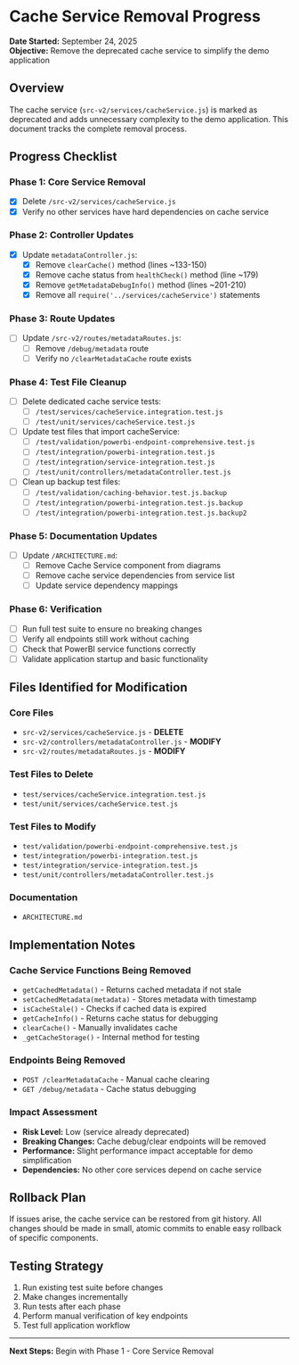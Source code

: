 # Cache Service Removal Progress

**Date Started:** September 24, 2025  
**Objective:** Remove the deprecated cache service to simplify the demo application

## Overview

The cache service (`src-v2/services/cacheService.js`) is marked as deprecated and adds unnecessary complexity to the demo application. This document tracks the complete removal process.

## Progress Checklist

### Phase 1: Core Service Removal
- [x] Delete `/src-v2/services/cacheService.js`
- [x] Verify no other services have hard dependencies on cache service

### Phase 2: Controller Updates  
- [x] Update `metadataController.js`:
  - [x] Remove `clearCache()` method (lines ~133-150)
  - [x] Remove cache status from `healthCheck()` method (line ~179)  
  - [x] Remove `getMetadataDebugInfo()` method (lines ~201-210)
  - [x] Remove all `require('../services/cacheService')` statements

### Phase 3: Route Updates
- [ ] Update `/src-v2/routes/metadataRoutes.js`:
  - [ ] Remove `/debug/metadata` route
  - [ ] Verify no `/clearMetadataCache` route exists

### Phase 4: Test File Cleanup
- [ ] Delete dedicated cache service tests:
  - [ ] `/test/services/cacheService.integration.test.js`
  - [ ] `/test/unit/services/cacheService.test.js`

- [ ] Update test files that import cacheService:
  - [ ] `/test/validation/powerbi-endpoint-comprehensive.test.js`
  - [ ] `/test/integration/powerbi-integration.test.js` 
  - [ ] `/test/integration/service-integration.test.js`
  - [ ] `/test/unit/controllers/metadataController.test.js`

- [ ] Clean up backup test files:
  - [ ] `/test/validation/caching-behavior.test.js.backup`
  - [ ] `/test/integration/powerbi-integration.test.js.backup`
  - [ ] `/test/integration/powerbi-integration.test.js.backup2`

### Phase 5: Documentation Updates
- [ ] Update `/ARCHITECTURE.md`:
  - [ ] Remove Cache Service component from diagrams
  - [ ] Remove cache service dependencies from service list
  - [ ] Update service dependency mappings

### Phase 6: Verification
- [ ] Run full test suite to ensure no breaking changes
- [ ] Verify all endpoints still work without caching
- [ ] Check that PowerBI service functions correctly
- [ ] Validate application startup and basic functionality

## Files Identified for Modification

### Core Files
- `src-v2/services/cacheService.js` - **DELETE**
- `src-v2/controllers/metadataController.js` - **MODIFY**  
- `src-v2/routes/metadataRoutes.js` - **MODIFY**

### Test Files to Delete
- `test/services/cacheService.integration.test.js`
- `test/unit/services/cacheService.test.js`

### Test Files to Modify  
- `test/validation/powerbi-endpoint-comprehensive.test.js`
- `test/integration/powerbi-integration.test.js`
- `test/integration/service-integration.test.js`  
- `test/unit/controllers/metadataController.test.js`

### Documentation
- `ARCHITECTURE.md`

## Implementation Notes

### Cache Service Functions Being Removed
- `getCachedMetadata()` - Returns cached metadata if not stale
- `setCachedMetadata(metadata)` - Stores metadata with timestamp  
- `isCacheStale()` - Checks if cached data is expired
- `getCacheInfo()` - Returns cache status for debugging
- `clearCache()` - Manually invalidates cache
- `_getCacheStorage()` - Internal method for testing

### Endpoints Being Removed
- `POST /clearMetadataCache` - Manual cache clearing
- `GET /debug/metadata` - Cache status debugging

### Impact Assessment
- **Risk Level:** Low (service already deprecated)
- **Breaking Changes:** Cache debug/clear endpoints will be removed
- **Performance:** Slight performance impact acceptable for demo simplification
- **Dependencies:** No other core services depend on cache service

## Rollback Plan
If issues arise, the cache service can be restored from git history. All changes should be made in small, atomic commits to enable easy rollback of specific components.

## Testing Strategy
1. Run existing test suite before changes
2. Make changes incrementally 
3. Run tests after each phase
4. Perform manual verification of key endpoints
5. Test full application workflow

---

**Next Steps:** Begin with Phase 1 - Core Service Removal